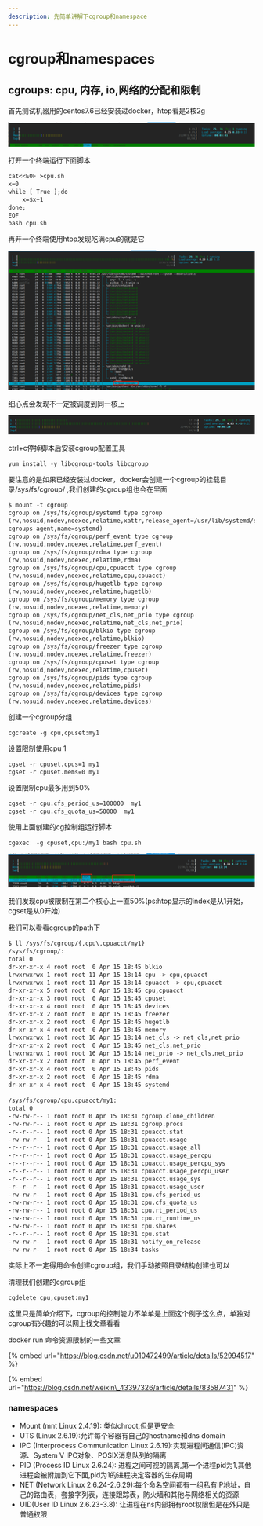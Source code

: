 ```yaml
---
description: 先简单讲解下cgroup和namespace
---
```


# cgroup和namespaces

## cgroups: cpu, 内存, io,网络的分配和限制

首先测试机器用的centos7.6已经安装过docker，htop看是2核2g

![](../.gitbook/assets/image%20%281%29.png)

打开一个终端运行下面脚本

```text
cat<<EOF >cpu.sh
x=0
while [ True ];do
    x=$x+1
done;
EOF
bash cpu.sh
```

再开一个终端使用htop发现吃满cpu的就是它

![](../.gitbook/assets/image%20%282%29.png)

细心点会发现不一定被调度到同一核上

![](../.gitbook/assets/image%20%283%29.png)

ctrl+c停掉脚本后安装cgroup配置工具

```text
yum install -y libcgroup-tools libcgroup
```

要注意的是如果已经安装过docker，docker会创建一个cgroup的挂载目录/sys/fs/cgroup/ ,我们创建的cgroup组也会在里面

```text
$ mount -t cgroup
cgroup on /sys/fs/cgroup/systemd type cgroup (rw,nosuid,nodev,noexec,relatime,xattr,release_agent=/usr/lib/systemd/systemd-cgroups-agent,name=systemd)
cgroup on /sys/fs/cgroup/perf_event type cgroup (rw,nosuid,nodev,noexec,relatime,perf_event)
cgroup on /sys/fs/cgroup/rdma type cgroup (rw,nosuid,nodev,noexec,relatime,rdma)
cgroup on /sys/fs/cgroup/cpu,cpuacct type cgroup (rw,nosuid,nodev,noexec,relatime,cpu,cpuacct)
cgroup on /sys/fs/cgroup/hugetlb type cgroup (rw,nosuid,nodev,noexec,relatime,hugetlb)
cgroup on /sys/fs/cgroup/memory type cgroup (rw,nosuid,nodev,noexec,relatime,memory)
cgroup on /sys/fs/cgroup/net_cls,net_prio type cgroup (rw,nosuid,nodev,noexec,relatime,net_cls,net_prio)
cgroup on /sys/fs/cgroup/blkio type cgroup (rw,nosuid,nodev,noexec,relatime,blkio)
cgroup on /sys/fs/cgroup/freezer type cgroup (rw,nosuid,nodev,noexec,relatime,freezer)
cgroup on /sys/fs/cgroup/cpuset type cgroup (rw,nosuid,nodev,noexec,relatime,cpuset)
cgroup on /sys/fs/cgroup/pids type cgroup (rw,nosuid,nodev,noexec,relatime,pids)
cgroup on /sys/fs/cgroup/devices type cgroup (rw,nosuid,nodev,noexec,relatime,devices)
```

创建一个cgroup分组

```text
cgcreate -g cpu,cpuset:my1
```

设置限制使用cpu 1

```text
cgset -r cpuset.cpus=1 my1
cgset -r cpuset.mems=0 my1
```

设置限制cpu最多用到50%

```text
cgset -r cpu.cfs_period_us=100000  my1
cgset -r cpu.cfs_quota_us=50000  my1
```

使用上面创建的cg控制组运行脚本

```text
cgexec  -g cpuset,cpu:/my1 bash cpu.sh
```

![](../.gitbook/assets/image%20%284%29.png)

我们发现cpu被限制在第二个核心上一直50%\(ps:htop显示的index是从1开始，cgset是从0开始\)

我们可以看看cgroup的path下

```text
$ ll /sys/fs/cgroup/{,cpu\,cpuacct/my1}
/sys/fs/cgroup/:
total 0
dr-xr-xr-x 4 root root  0 Apr 15 18:45 blkio
lrwxrwxrwx 1 root root 11 Apr 15 18:14 cpu -> cpu,cpuacct
lrwxrwxrwx 1 root root 11 Apr 15 18:14 cpuacct -> cpu,cpuacct
dr-xr-xr-x 5 root root  0 Apr 15 18:45 cpu,cpuacct
dr-xr-xr-x 3 root root  0 Apr 15 18:45 cpuset
dr-xr-xr-x 4 root root  0 Apr 15 18:45 devices
dr-xr-xr-x 2 root root  0 Apr 15 18:45 freezer
dr-xr-xr-x 2 root root  0 Apr 15 18:45 hugetlb
dr-xr-xr-x 4 root root  0 Apr 15 18:45 memory
lrwxrwxrwx 1 root root 16 Apr 15 18:14 net_cls -> net_cls,net_prio
dr-xr-xr-x 2 root root  0 Apr 15 18:45 net_cls,net_prio
lrwxrwxrwx 1 root root 16 Apr 15 18:14 net_prio -> net_cls,net_prio
dr-xr-xr-x 2 root root  0 Apr 15 18:45 perf_event
dr-xr-xr-x 4 root root  0 Apr 15 18:45 pids
dr-xr-xr-x 2 root root  0 Apr 15 18:45 rdma
dr-xr-xr-x 4 root root  0 Apr 15 18:45 systemd

/sys/fs/cgroup/cpu,cpuacct/my1:
total 0
-rw-rw-r-- 1 root root 0 Apr 15 18:31 cgroup.clone_children
-rw-rw-r-- 1 root root 0 Apr 15 18:31 cgroup.procs
-r--r--r-- 1 root root 0 Apr 15 18:31 cpuacct.stat
-rw-rw-r-- 1 root root 0 Apr 15 18:31 cpuacct.usage
-r--r--r-- 1 root root 0 Apr 15 18:31 cpuacct.usage_all
-r--r--r-- 1 root root 0 Apr 15 18:31 cpuacct.usage_percpu
-r--r--r-- 1 root root 0 Apr 15 18:31 cpuacct.usage_percpu_sys
-r--r--r-- 1 root root 0 Apr 15 18:31 cpuacct.usage_percpu_user
-r--r--r-- 1 root root 0 Apr 15 18:31 cpuacct.usage_sys
-r--r--r-- 1 root root 0 Apr 15 18:31 cpuacct.usage_user
-rw-rw-r-- 1 root root 0 Apr 15 18:31 cpu.cfs_period_us
-rw-rw-r-- 1 root root 0 Apr 15 18:31 cpu.cfs_quota_us
-rw-rw-r-- 1 root root 0 Apr 15 18:31 cpu.rt_period_us
-rw-rw-r-- 1 root root 0 Apr 15 18:31 cpu.rt_runtime_us
-rw-rw-r-- 1 root root 0 Apr 15 18:31 cpu.shares
-r--r--r-- 1 root root 0 Apr 15 18:31 cpu.stat
-rw-rw-r-- 1 root root 0 Apr 15 18:31 notify_on_release
-rw-rw-r-- 1 root root 0 Apr 15 18:34 tasks
```

实际上不一定得用命令创建cgroup组，我们手动按照目录结构创建也可以

清理我们创建的cgroup组

```text
cgdelete cpu,cpuset:my1
```

这里只是简单介绍下，cgroup的控制能力不单单是上面这个例子这么点，单独对cgroup有兴趣的可以网上找文章看看

docker run 命令资源限制的一些文章

{% embed url="https://blog.csdn.net/u010472499/article/details/52994517" %}

{% embed url="https://blog.csdn.net/weixin\_43397326/article/details/83587431" %}

### namespaces

* Mount \(mnt Linux 2.4.19\): 类似chroot,但是更安全
* UTS \(Linux 2.6.19\):允许每个容器有自己的hostname和dns domain
* IPC \(Interprocess Communication Linux 2.6.19\):实现进程间通信\(IPC\)资源、System V IPC对象、POSIX消息队列的隔离
* PID \(Process ID Linux 2.6.24\): 进程之间可视的隔离,第一个进程pid为1,其他进程会被附加到它下面,pid为1的进程决定容器的生存周期
* NET \(Network Linux 2.6.24-2.6.29\):每个命名空间都有一组私有IP地址，自己的路由表，套接字列表，连接跟踪表，防火墙和其他与网络相关的资源
* UID\(User ID Linux 2.6.23-3.8\): 让进程在ns内部拥有root权限但是在外只是普通权限

